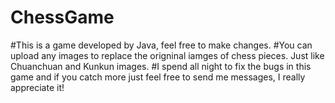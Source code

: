 # ChessGame
#This is a game developed by Java, feel free to make changes.
#You can upload any images to replace the origninal iamges of chess pieces.  Just like Chuanchuan and Kunkun images.
#I spend all night to fix the bugs in this game and if you catch more just feel free to send me messages, I really appreciate it!
